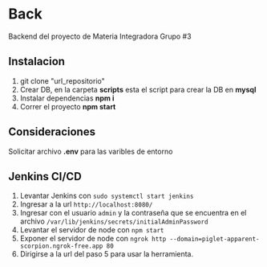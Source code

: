 # Back

Backend del proyecto de Materia Integradora
Grupo #3

## Instalacion

1. git clone "url_repositorio"
2. Crear DB, en la carpeta **scripts** esta el script para crear la DB en **mysql**
3. Instalar dependencias **npm i**
4. Correr el proyecto **npm start**

## Consideraciones

Solicitar archivo **.env** para las varibles de entorno


## Jenkins CI/CD
1. Levantar Jenkins con `sudo systemctl start jenkins`
2. Ingresar a la url `http://localhost:8080/`
3. Ingresar con el usuario `admin` y la contraseña que se encuentra en el archivo `/var/lib/jenkins/secrets/initialAdminPassword` 
4. Levantar el servidor de node con `npm start`
5. Exponer el servidor de node con `ngrok http --domain=piglet-apparent-scorpion.ngrok-free.app 80`
6. Dirigirse a la url del paso 5 para usar la herramienta.
